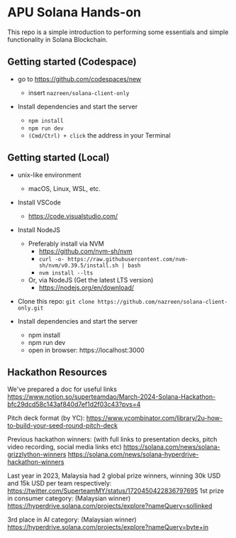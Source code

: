 # APU Solana Hands-on

This repo is a simple introduction to performing some essentials and simple functionality in Solana Blockchain.

## Getting started (Codespace)

- go to https://github.com/codespaces/new

  - insert `nazreen/solana-client-only`

- Install dependencies and start the server
  - `npm install`
  - `npm run dev`
  - `(Cmd/Ctrl) + click` the address in your Terminal

## Getting started (Local)

- unix-like environment

  - macOS, Linux, WSL, etc.

- Install VSCode

  - https://code.visualstudio.com/

- Install NodeJS

  - Preferably install via NVM
    - https://github.com/nvm-sh/nvm
    - `curl -o- https://raw.githubusercontent.com/nvm-sh/nvm/v0.39.5/install.sh | bash`
    - `nvm install --lts`
  - Or, via NodeJS (Get the latest LTS version)
    - https://nodejs.org/en/download/

- Clone this repo: `git clone https://github.com/nazreen/solana-client-only.git`

- Install dependencies and start the server
  - npm install
  - npm run dev
  - open in browser: https://localhost:3000


## Hackathon Resources 

We've prepared a doc for useful links
https://www.notion.so/superteamdao/March-2024-Solana-Hackathon-bfc29dcd58c143af840d7ef1d2f03c43?pvs=4  

Pitch deck format (by YC): 
https://www.ycombinator.com/library/2u-how-to-build-your-seed-round-pitch-deck  

Previous hackathon winners: (with full links to presentation decks, pitch video recording, social media links etc) 
https://solana.com/news/solana-grizzlython-winners 
https://solana.com/news/solana-hyperdrive-hackathon-winners 

Last year in 2023, Malaysia had 2 global prize winners, winning 30k USD and 15k USD per team respectively:
 https://twitter.com/SuperteamMY/status/1720450422836797695 1st prize in consumer category: (Malaysian winner)
https://hyperdrive.solana.com/projects/explore?nameQuery=sollinked

3rd place in AI category: (Malaysian winner)
https://hyperdrive.solana.com/projects/explore?nameQuery=byte+in

